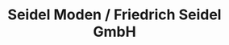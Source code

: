 ---
title: "Seidel Moden / Friedrich Seidel GmbH"
url: /treuen/seidel-moden-friedrich-seidel-gmbh/
shop: Kleidung
---